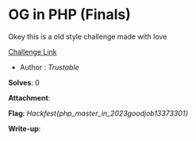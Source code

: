 # OG in PHP (Finals)

Okey this is a old style challenge made with love

[Challenge Link](http://16.170.225.194:8081/)

- Author : *Trustable*

**Solves**: 0

**Attachment**:

**Flag**:  *Hackfest{php_master_in_2023goodjob13373301}*

**Write-up**:

